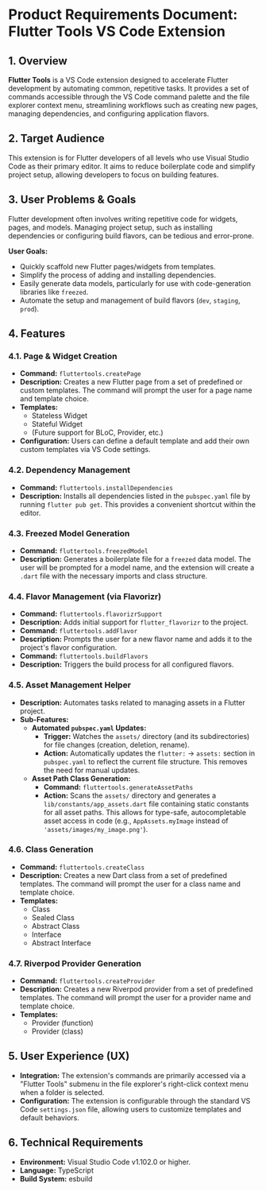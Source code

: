 # Product Requirements Document: Flutter Tools VS Code Extension

## 1. Overview

**Flutter Tools** is a VS Code extension designed to accelerate Flutter development by automating common, repetitive tasks. It provides a set of commands accessible through the VS Code command palette and the file explorer context menu, streamlining workflows such as creating new pages, managing dependencies, and configuring application flavors.

## 2. Target Audience

This extension is for Flutter developers of all levels who use Visual Studio Code as their primary editor. It aims to reduce boilerplate code and simplify project setup, allowing developers to focus on building features.

## 3. User Problems & Goals

Flutter development often involves writing repetitive code for widgets, pages, and models. Managing project setup, such as installing dependencies or configuring build flavors, can be tedious and error-prone.

**User Goals:**

- Quickly scaffold new Flutter pages/widgets from templates.
- Simplify the process of adding and installing dependencies.
- Easily generate data models, particularly for use with code-generation libraries like `freezed`.
- Automate the setup and management of build flavors (`dev`, `staging`, `prod`).

## 4. Features

### 4.1. Page & Widget Creation

- **Command:** `fluttertools.createPage`
- **Description:** Creates a new Flutter page from a set of predefined or custom templates. The command will prompt the user for a page name and template choice.
- **Templates:**
  - Stateless Widget
  - Stateful Widget
  - (Future support for BLoC, Provider, etc.)
- **Configuration:** Users can define a default template and add their own custom templates via VS Code settings.

### 4.2. Dependency Management

- **Command:** `fluttertools.installDependencies`
- **Description:** Installs all dependencies listed in the `pubspec.yaml` file by running `flutter pub get`. This provides a convenient shortcut within the editor.

### 4.3. Freezed Model Generation

- **Command:** `fluttertools.freezedModel`
- **Description:** Generates a boilerplate file for a `freezed` data model. The user will be prompted for a model name, and the extension will create a `.dart` file with the necessary imports and class structure.

### 4.4. Flavor Management (via Flavorizr)

- **Command:** `fluttertools.flavorizrSupport`
- **Description:** Adds initial support for `flutter_flavorizr` to the project.
- **Command:** `fluttertools.addFlavor`
- **Description:** Prompts the user for a new flavor name and adds it to the project's flavor configuration.
- **Command:** `fluttertools.buildFlavors`
- **Description:** Triggers the build process for all configured flavors.

### 4.5. Asset Management Helper

- **Description:** Automates tasks related to managing assets in a Flutter project.
- **Sub-Features:**
  - **Automated `pubspec.yaml` Updates:**
    - **Trigger:** Watches the `assets/` directory (and its subdirectories) for file changes (creation, deletion, rename).
    - **Action:** Automatically updates the `flutter:` -> `assets:` section in `pubspec.yaml` to reflect the current file structure. This removes the need for manual updates.
  - **Asset Path Class Generation:**
    - **Command:** `fluttertools.generateAssetPaths`
    - **Action:** Scans the `assets/` directory and generates a `lib/constants/app_assets.dart` file containing static constants for all asset paths. This allows for type-safe, autocompletable asset access in code (e.g., `AppAssets.myImage` instead of `'assets/images/my_image.png'`).

### 4.6. Class Generation
- **Command:** `fluttertools.createClass`
- **Description:** Creates a new Dart class from a set of predefined templates. The command will prompt the user for a class name and template choice.
- **Templates:**
  - Class
  - Sealed Class
  - Abstract Class
  - Interface
  - Abstract Interface
### 4.7. Riverpod Provider Generation
- **Command:** `fluttertools.createProvider`
- **Description:** Creates a new Riverpod provider from a set of predefined templates. The command will prompt the user for a provider name and template choice.
- **Templates:**
  - Provider (function)
  - Provider (class)
## 5. User Experience (UX)

- **Integration:** The extension's commands are primarily accessed via a "Flutter Tools" submenu in the file explorer's right-click context menu when a folder is selected.
- **Configuration:** The extension is configurable through the standard VS Code `settings.json` file, allowing users to customize templates and default behaviors.

## 6. Technical Requirements

- **Environment:** Visual Studio Code v1.102.0 or higher.
- **Language:** TypeScript
- **Build System:** esbuild
